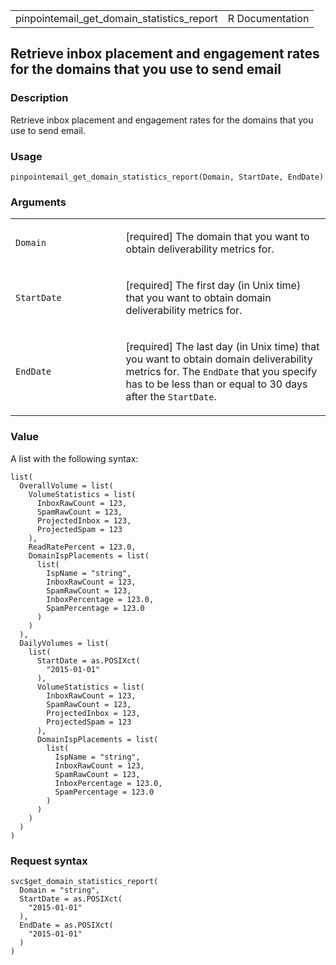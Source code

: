 <table style="width: 100%;">
<tbody>
<tr class="odd">
<td>pinpointemail_get_domain_statistics_report</td>
<td style="text-align: right;">R Documentation</td>
</tr>
</tbody>
</table>

## Retrieve inbox placement and engagement rates for the domains that you use to send email

### Description

Retrieve inbox placement and engagement rates for the domains that you
use to send email.

### Usage

    pinpointemail_get_domain_statistics_report(Domain, StartDate, EndDate)

### Arguments

<table>
<colgroup>
<col style="width: 35%" />
<col style="width: 65%" />
</colgroup>
<tbody>
<tr class="odd">
<td><code
id="pinpointemail_get_domain_statistics_report_:_Domain">Domain</code></td>
<td><p>[required] The domain that you want to obtain deliverability
metrics for.</p></td>
</tr>
<tr class="even">
<td><code
id="pinpointemail_get_domain_statistics_report_:_StartDate">StartDate</code></td>
<td><p>[required] The first day (in Unix time) that you want to obtain
domain deliverability metrics for.</p></td>
</tr>
<tr class="odd">
<td><code
id="pinpointemail_get_domain_statistics_report_:_EndDate">EndDate</code></td>
<td><p>[required] The last day (in Unix time) that you want to obtain
domain deliverability metrics for. The <code>EndDate</code> that you
specify has to be less than or equal to 30 days after the
<code>StartDate</code>.</p></td>
</tr>
</tbody>
</table>

### Value

A list with the following syntax:

    list(
      OverallVolume = list(
        VolumeStatistics = list(
          InboxRawCount = 123,
          SpamRawCount = 123,
          ProjectedInbox = 123,
          ProjectedSpam = 123
        ),
        ReadRatePercent = 123.0,
        DomainIspPlacements = list(
          list(
            IspName = "string",
            InboxRawCount = 123,
            SpamRawCount = 123,
            InboxPercentage = 123.0,
            SpamPercentage = 123.0
          )
        )
      ),
      DailyVolumes = list(
        list(
          StartDate = as.POSIXct(
            "2015-01-01"
          ),
          VolumeStatistics = list(
            InboxRawCount = 123,
            SpamRawCount = 123,
            ProjectedInbox = 123,
            ProjectedSpam = 123
          ),
          DomainIspPlacements = list(
            list(
              IspName = "string",
              InboxRawCount = 123,
              SpamRawCount = 123,
              InboxPercentage = 123.0,
              SpamPercentage = 123.0
            )
          )
        )
      )
    )

### Request syntax

    svc$get_domain_statistics_report(
      Domain = "string",
      StartDate = as.POSIXct(
        "2015-01-01"
      ),
      EndDate = as.POSIXct(
        "2015-01-01"
      )
    )

